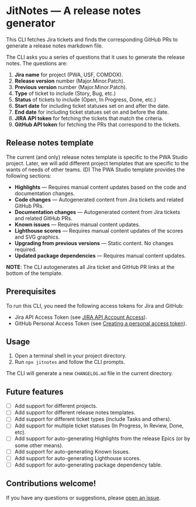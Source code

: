 # JitNotes — A release notes generator

This CLI fetches Jira tickets and finds the corresponding GitHub PRs to generate a release notes markdown file.

The CLI asks you a series of questions that it uses to generate the release notes. The questions are:

1. **Jira name** for project (PWA, USF, COMDOX).
2. **Release version** number (Major.Minor.Patch).
3. **Previous version** number (Major.Minor.Patch).
4. **Type** of ticket to include (Story, Bug, etc.)
5. **Status** of tickets to include (Open, In Progress, Done, etc.)
6. **Start date** for including ticket statuses set on and after the date.
7. **End date** for including ticket statues set on and before the date.
8. **JIRA API token** for fetching the tickets that match the criteria.
9. **GitHub API token** for fetching the PRs that correspond to the tickets.

## Release notes template

The current (and only) release notes template is specific to the PWA Studio project. Later, we will add different project templates that are specific to the wants of needs of other teams. (D)
The PWA Studio template provides the following sections:

- **Highlights** — Requires manual content updates based on the code and documentation changes.
- **Code changes** — Autogenerated content from Jira tickets and related GitHub PRs.
- **Documentation changes** — Autogenerated content from Jira tickets and related GitHub PRs.
- **Known issues** — Requires manual content updates.
- **Lighthouse scores** — Requires manual content updates of the scores and SVG graphics.
- **Upgrading from previous versions** — Static content. No changes required.
- **Updated package dependencies** — Requires manual content updates.

**NOTE**: The CLI autogenerates all Jira ticket and GitHub PR links at the bottom of the template.

## Prerequisites

To run this CLI, you need the following access tokens for Jira and GitHub:

- Jira API Access Token (see [JIRA API Account Access](https://wiki.corp.adobe.com/display/JIRA/API+Account+Access)).
- GitHub Personal Access Token (see [Creating a personal access token](https://help.github.com/en/github/authenticating-to-github/creating-a-personal-access-token-for-the-command-line)).

## Usage

1. Open a terminal shell in your project directory.
2. Run `npx jitnotes` and follow the CLI prompts.

The CLI will generate a new `CHANGELOG.md` file in the current directory.

## Future features

- [ ] Add support for different projects.
- [ ] Add support for different release notes templates.
- [ ] Add support for different ticket types (include Tasks and others).
- [ ] Add support for multiple ticket statuses (In Progress, In Review, Done, etc).
- [ ] Add support for auto-generating Highlights from the release Epics (or by some other means).
- [ ] Add support for auto-generating Known Issues.
- [ ] Add support for auto-generating Lighthouse scores.
- [ ] Add support for auto-generating package dependency table.

## Contributions welcome!

If you have any questions or suggestions, please [open an issue](https://github.com/AdobeDocs/jitnotes/issues).
